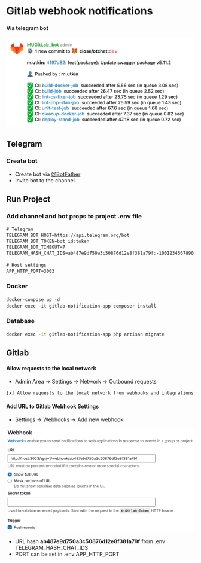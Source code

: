 # Gitlab webhook notifications
#### Via telegram bot

![title](storage/app/public/example.png)

## Telegram
### Create bot
- Create bot via [@BotFather](https://telegram.me/BotFather) 
- Invite bot to the channel

## Run Project

### Add channel and bot props to project .env file
```dotenv
# Telegram
TELEGRAM_BOT_HOST=https://api.telegram.org/bot
TELEGRAM_BOT_TOKEN=bot_id:token
TELEGRAM_BOT_TIMEOUT=7
TELEGRAM_HASH_CHAT_IDS=ab487e9d750a3c50876d12e8f381a79f:-1001234567890;some_hash_2:some_chat_id_2

# Host settings
APP_HTTP_PORT=3003
```

### Docker
```dockerfile
docker-compose up -d
docker exec -it gitlab-notification-app composer install
```

### Database
```bash
docker exec -it gitlab-notification-app php artisan migrate
```

## Gitlab

#### Allow requests to the local network

- Admin Area -> Settings -> Network -> Outbound requests
```
[x] Allow requests to the local network from webhooks and integrations
```

#### Add URL to Gitlab Webhook Settings

- Settings ->  Webhooks  ->  Add new webhook

![title](storage/app/public/webhook.png)


- URL hash **ab487e9d750a3c50876d12e8f381a79f** from .env TELEGRAM_HASH_CHAT_IDS
- PORT can be set in .env APP_HTTP_PORT
